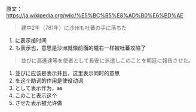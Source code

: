 原文：
https://ja.wikipedia.org/wiki/%E5%BC%B5%E8%AD%B0%E6%BD%AE

> 建中2年（781年）に沙州も吐蕃の手に落ちた

1. に表示接时间
2. も表示也，意思是沙洲就像前面的隴右一样被吐蕃攻陷了


> 並びに高進達等を使者として長安に派遣しこのことを朝廷に報告させた。

1. 並びに应该是表示并且，这里表示同时的意思
2. を这个助词的作用是使役动词
3. として表示作为，as
3. このこと表示这个
4. させた表示被允许做



